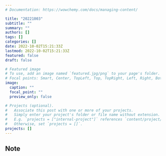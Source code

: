 ```yaml
---
# Documentation: https://wowchemy.com/docs/managing-content/

title: "20221003"
subtitle: ""
summary: ""
authors: []
tags: []
categories: []
date: 2022-10-02T15:21:33Z
lastmod: 2022-10-02T15:21:33Z
featured: false
draft: false

# Featured image
# To use, add an image named `featured.jpg/png` to your page's folder.
# Focal points: Smart, Center, TopLeft, Top, TopRight, Left, Right, BottomLeft, Bottom, BottomRight.
image:
  caption: ""
  focal_point: ""
  preview_only: false

# Projects (optional).
#   Associate this post with one or more of your projects.
#   Simply enter your project's folder or file name without extension.
#   E.g. `projects = ["internal-project"]` references `content/project/deep-learning/index.md`.
#   Otherwise, set `projects = []`.
projects: []
---
```


## Note

